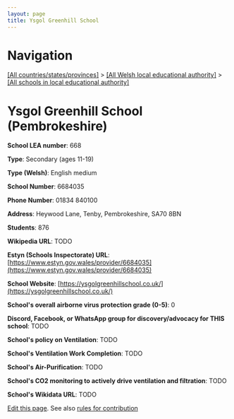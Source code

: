 ```yaml
---
layout: page
title: Ysgol Greenhill School
---
```

# Navigation

[[All countries/states/provinces]](../../..) > [[All Welsh local educational authority]](../..) > [[All schools in local educational authority]](..)

# Ysgol Greenhill School (Pembrokeshire)

**School LEA number**: 668

**Type**: Secondary (ages 11-19)

**Type (Welsh)**: English medium

**School Number**: 6684035

**Phone Number**: 01834 840100

**Address**: Heywood Lane, Tenby, Pembrokeshire, SA70 8BN

**Students**: 876

**Wikipedia URL**: TODO

**Estyn (Schools Inspectorate) URL**: [https://www.estyn.gov.wales/provider/6684035](https://www.estyn.gov.wales/provider/6684035)

**School Website**: [https://ysgolgreenhillschool.co.uk/](https://ysgolgreenhillschool.co.uk/)

**School's overall airborne virus protection grade (0-5)**: 0

**Discord, Facebook, or WhatsApp group for discovery/advocacy for THIS school**: TODO

**School's policy on Ventilation**: TODO

**School's Ventilation Work Completion**: TODO

**School's Air-Purification**: TODO

**School's CO2 monitoring to actively drive ventilation and filtration**: TODO

**School's Wikidata URL**: TODO




[Edit this page](https://github.com/ventilate-schools/Wales/edit/prif/./Pembrokeshire/Ysgol_Greenhill_School.md). See also [rules for contribution](../../../contribution-rules/)